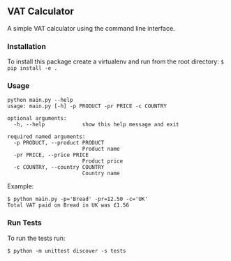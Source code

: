 ## VAT Calculator

A simple VAT calculator using the command line interface.



### Installation

To install this package create a virtualenv and run from the root directory:
`$ pip install -e .`

### Usage

```
python main.py --help
usage: main.py [-h] -p PRODUCT -pr PRICE -c COUNTRY

optional arguments:
  -h, --help            show this help message and exit

required named arguments:
  -p PRODUCT, --product PRODUCT
                        Product name
  -pr PRICE, --price PRICE
                        Product price
  -c COUNTRY, --country COUNTRY
                        Country name
```

Example:

```
$ python main.py -p='Bread' -pr=12.50 -c='UK'
Total VAT paid on Bread in UK was £1.56
```

### Run Tests

To run the tests run:

`$ python -m unittest discover -s tests`
